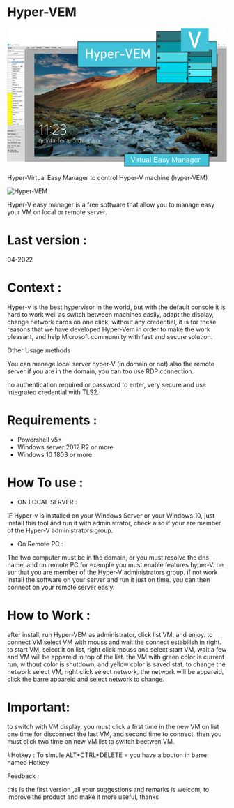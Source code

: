 # Hyper-VEM 

![Menu](pictures/hyepr-vem-logo-github.jpg "Logo")

Hyper-Virtual Easy Manager to control Hyper-V machine (hyper-VEM)

![Hyper-VEM](https://user-images.githubusercontent.com/49924401/146357473-1250effe-7890-4bf7-8013-d0bd51b71238.gif)

Hyper-V easy manager is a free software that allow you to manage easy your VM on local or remote server.

# Last version : 
04-2022

# Context :

Hyper-v is the best hypervisor in the world, but with the default console it is hard to work well as switch between machines easily, adapt the display, change network cards on one click, without any credentiel, it is for these reasons that we have developed Hyper-Vem in order to make the work pleasant, and help Microsoft communnity with fast and secure solution.

Other Usage methods

You can manage local server hyper-V (in domain or not) also the remote server if you are in the domain, you can too use RDP connection.

no authentication required or password to enter, very secure and use integrated credential with TLS2.

# Requirements :

* Powershell v5+
* Windows server 2012 R2 or more
* Windows 10 1803 or more

# How To use :

* ON LOCAL SERVER : 


IF Hyper-v is installed on your Windows Server or your Windows 10, just install this tool and run it with administrator,
check also if your are member of the Hyper-V administrators group.

* On Remote PC : 


The two computer must be in the domain, or you must resolve the dns name, and on remote PC for exemple you must enable features hyper-V.
be sur that you are member of the Hyper-V administrators group. if not work install the software on your server and run it just on time. you can then connect on your remote server easly.


# How to Work :

after install, run Hyper-VEM as administrator, click list VM, and enjoy.
to connect VM select VM with mouss and wait the connect estabilish in right.
to start VM, select it on list, right click mouss and select start VM, wait a few and VM will be appareid in top of the list.
the VM with green color is current run, without color is shutdown, and yellow color is saved stat.
to change the network select VM, right click select network, the network will be appareid, click the barre appareid and select network to change.
 

# Important: 
to switch with VM display, you must click a first time in the new VM on list one time for disconnect the last VM, and second time to connect. then you must click two time on new VM list to switch beetwen VM.


#Hotkey : 
To simule ALT+CTRL+DELETE = you have a bouton in barre named Hotkey 

Feedback :

this is the first version ,all your suggestions and remarks is welcom, to improve the product and make it more useful, thanks

